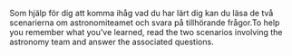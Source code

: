 <span data-ttu-id="dbbd2-101">Som hjälp för dig att komma ihåg vad du har lärt dig kan du läsa de två scenarierna om astronomiteamet och svara på tillhörande frågor.</span><span class="sxs-lookup"><span data-stu-id="dbbd2-101">To help you remember what you've learned, read the two scenarios involving the astronomy team and answer the associated questions.</span></span>